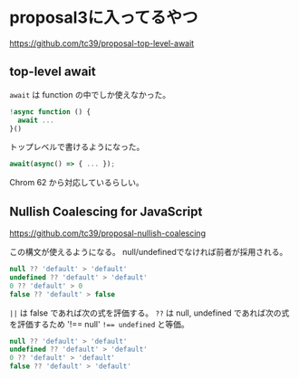 # proposal3に入ってるやつ

https://github.com/tc39/proposal-top-level-await

## top-level await

`await` は function の中でしか使えなかった。

```javascript
!async function () {
  await ...
}()
```

トップレベルで書けるようになった。

```javascript
await(async() => { ... });
```

Chrom 62 から対応しているらしい。

## Nullish Coalescing for JavaScript

https://github.com/tc39/proposal-nullish-coalescing

この構文が使えるようになる。
null/undefinedでなければ前者が採用される。

```javascript
null ?? 'default' > 'default'
undefined ?? 'default' > 'default'
0 ?? 'default' > 0
false ?? 'default' > false
```

`||` は false であれば次の式を評価する。
`??` は null, undefined であれば次の式を評価するため '!== null' `!== undefined` と等価。

```javascript
null ?? 'default' > 'default'
undefined ?? 'default' > 'default'
0 ?? 'default' > 'default'
false ?? 'default' > 'default'
```
